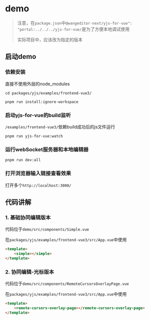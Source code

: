 # demo

> 注意，在`package.json`中`@wangeditor-next/yjs-for-vue": "portal:../../../yjs-for-vue/`是为了方便本地调试使用
>
> 实际项目中，应该改为指定的版本

## 启动demo

### 依赖安装

直接不使用外层的node_modules
```shell
cd packages/yjs/examples/frontend-vue3/

pnpm run install:ignore-workspace
```


### 启动yjs-for-vue的build监听

`/examples/frontend-vue3/`依赖build成功后的js文件运行

```shell
pnpm run yjs-for-vue:watch
```

### 运行webSocket服务器和本地编辑器

```shell
pnpm run dev:all
```


### 打开浏览器输入链接查看效果
打开多个`http://localhost:3000/`


## 代码讲解

### 1. 基础协同编辑版本

代码位于`demo/src/components/Simple.vue`

在`packages/yjs/examples/frontend-vue3/src/App.vue`中使用
```html
<template>
    <simple></simple>
</template>
```

### 2. 协同编辑-光标版本

代码位于`demo/src/components/RemoteCursorsOverlayPage.vue`

在`packages/yjs/examples/frontend-vue3/src/App.vue`中使用
```html
<template>
    <remote-cursors-overlay-page></remote-cursors-overlay-page>
</template>
```



